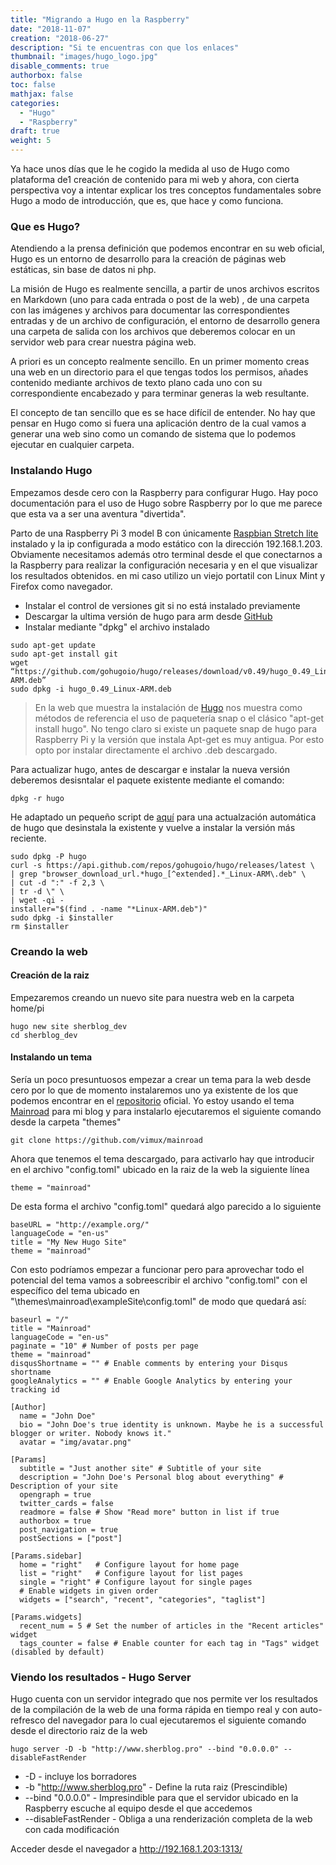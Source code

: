 ```yaml
---
title: "Migrando a Hugo en la Raspberry"
date: "2018-11-07"
creation: "2018-06-27"
description: "Si te encuentras con que los enlaces"
thumbnail: "images/hugo_logo.jpg"
disable_comments: true
authorbox: false
toc: false
mathjax: false
categories:
  - "Hugo"
  - "Raspberry"
draft: true
weight: 5
---
```

Ya hace unos días que le he cogido la medida al uso de Hugo como plataforma de1 creación de contenido para mi web y ahora, con cierta perspectiva voy a intentar explicar los tres conceptos fundamentales sobre Hugo a modo de introducción, que es, que hace y como funciona.

### Que es Hugo?
Atendiendo a la prensa definición que podemos encontrar en su web oficial, Hugo es un entorno de desarrollo para la creación de páginas web estáticas, sin base de datos ni php.

La misión de Hugo es realmente sencilla, a partir de unos archivos escritos en Markdown (uno para cada entrada o post de la web) , de una carpeta con las imágenes y archivos para documentar las correspondientes entradas y de un archivo de configuración, el entorno de desarrollo genera una carpeta de salida con los archivos que deberemos colocar en un servidor web para crear nuestra página web.

A priori es un concepto realmente sencillo.  En un primer momento creas una web en un directorio para el que tengas todos los permisos, añades contenido mediante archivos de texto plano cada uno con su correspondiente encabezado y para terminar generas la web resultante.

El concepto de tan sencillo que es se hace difícil de entender. No hay que pensar en Hugo como si fuera una aplicación dentro de la cual vamos a generar una web sino como un comando de sistema que lo podemos ejecutar en cualquier carpeta.

### Instalando Hugo
Empezamos desde cero con la Raspberry para configurar Hugo.  Hay poco documentación para el uso de Hugo sobre Raspberry por lo que me parece que esta va a ser una aventura "divertida".

Parto de una Raspberry Pi 3 model B con únicamente [Raspbian Stretch lite][11] instalado y la ip configurada a modo estático con la dirección 192.168.1.203.  Obviamente necesitamos además otro terminal desde el que conectarnos a la Raspberry para realizar la configuración necesaria y en el que visualizar los resultados obtenidos.  en mi caso utilizo un viejo portatil con Linux Mint y Firefox como navegador.

 * Instalar el control de versiones git si no está instalado previamente
 * Descargar la ultima versión de hugo para arm desde [GitHub][12]
 * Instalar mediante "dpkg" el archivo instalado

```
sudo apt-get update
sudo apt-get install git
wget “https://github.com/gohugoio/hugo/releases/download/v0.49/hugo_0.49_Linux-ARM.deb”
sudo dpkg -i hugo_0.49_Linux-ARM.deb
```

> En la web que muestra la instalación de [Hugo][13] nos muestra como métodos de referencia el uso de paquetería snap o el clásico "apt-get install hugo".  No tengo claro si existe un paquete snap de hugo para Raspberry Pi y la versión que instala Apt-get es muy antigua.  Por esto opto por instalar directamente el archivo .deb descargado.

Para actualizar hugo, antes de descargar e instalar la nueva versión deberemos desisntalar el paquete existente mediante el comando:

```
dpkg -r hugo
```
He adaptado un pequeño script de [aquí][16] para una actualzación automática de hugo que desinstala la existente y vuelve a instalar la versión más reciente.
```
sudo dpkg -P hugo
curl -s https://api.github.com/repos/gohugoio/hugo/releases/latest \
| grep "browser_download_url.*hugo_[^extended].*_Linux-ARM\.deb" \
| cut -d ":" -f 2,3 \
| tr -d \" \
| wget -qi -
installer="$(find . -name "*Linux-ARM.deb")"
sudo dpkg -i $installer
rm $installer
```

### Creando la web
#### Creación de la raiz
Empezaremos creando un nuevo site para nuestra web en la carpeta home/pi
```
hugo new site sherblog_dev
cd sherblog_dev
```
#### Instalando un tema
Sería un poco presuntuosos empezar a crear un tema para la web desde cero por lo que de momento instalaremos uno ya existente de los que podemos encontrar en el [repositorio][14] oficial.  Yo estoy usando el tema [Mainroad][15] para mi blog y para instalarlo ejecutaremos el siguiente comando desde la carpeta "themes"

```
git clone https://github.com/vimux/mainroad
```

Ahora que tenemos el tema descargado, para activarlo hay que introducir en el archivo "config.toml" ubicado en la raiz de la web la siguiente línea

```
theme = "mainroad"
```

De esta forma el archivo "config.toml" quedará algo parecido a lo siguiente

```
baseURL = "http://example.org/"
languageCode = "en-us"
title = "My New Hugo Site"
theme = "mainroad"
```

Con esto podríamos empezar a funcionar pero para aprovechar todo el potencial del tema vamos a sobreescribir el archivo "config.toml" con el específico del tema ubicado en "\themes\mainroad\exampleSite\config.toml" de modo que quedará así:

```
baseurl = "/"
title = "Mainroad"
languageCode = "en-us"
paginate = "10" # Number of posts per page
theme = "mainroad"
disqusShortname = "" # Enable comments by entering your Disqus shortname
googleAnalytics = "" # Enable Google Analytics by entering your tracking id

[Author]
  name = "John Doe"
  bio = "John Doe's true identity is unknown. Maybe he is a successful blogger or writer. Nobody knows it."
  avatar = "img/avatar.png"

[Params]
  subtitle = "Just another site" # Subtitle of your site
  description = "John Doe's Personal blog about everything" # Description of your site
  opengraph = true
  twitter_cards = false
  readmore = false # Show "Read more" button in list if true
  authorbox = true
  post_navigation = true
  postSections = ["post"]

[Params.sidebar]
  home = "right"   # Configure layout for home page
  list = "right"   # Configure layout for list pages
  single = "right" # Configure layout for single pages
  # Enable widgets in given order
  widgets = ["search", "recent", "categories", "taglist"]

[Params.widgets]
  recent_num = 5 # Set the number of articles in the "Recent articles" widget
  tags_counter = false # Enable counter for each tag in "Tags" widget (disabled by default)
```

### Viendo los resultados - Hugo Server
Hugo cuenta con un servidor integrado que nos permite ver los resultados de la compilación de la web de una forma rápida en tiempo real y con auto-refresco del navegador para lo cual ejecutaremos el siguiente comando desde el directorio raiz de la web
```
hugo server -D -b "http://www.sherblog.pro" --bind "0.0.0.0" --disableFastRender
```
* -D - incluye los borradores
* -b "http://www.sherblog.pro" - Define la ruta raiz (Prescindible)
* --bind "0.0.0.0" - Impresindible para que el servidor ubicado en la Raspberry escuche al equipo desde el que accedemos
* --disableFastRender - Obliga a una renderización completa de la web con cada modificación

Acceder desde el navegador a http://192.168.1.203:1313/


[11]: https://downloads.raspberrypi.org/raspbian_lite_latest
[12]: https://github.com/gohugoio/hugo/releases
[13]: https://gohugo.io/getting-started/installing
[14]: https://themes.gohugo.io/
[15]: https://themes.gohugo.io/mainroad/
[16]: https://gist.github.com/steinwaywhw/a4cd19cda655b8249d908261a62687f8
